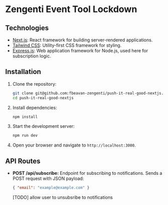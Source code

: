 # Zengenti Event Tool Lockdown

## Technologies

- [Next.js](https://nextjs.org/): React framework for building server-rendered applications.
- [Tailwind CSS](https://tailwindcss.com/): Utility-first CSS framework for styling.
- [Express.js](https://expressjs.com/): Web application framework for Node.js, used here for subscription logic.

## Installation

1. Clone the repository:

   ```bash
   git clone git@github.com:fbeavan-zengenti/push-it-real-good-nextjs.git
   cd push-it-real-good-nextjs
   ```

2. Install dependencies:

   ```bash
   npm install
   ```

3. Start the development server:

   ```bash
   npm run dev
   ```

4. Open your browser and navigate to `http://localhost:3000`.

## API Routes

- **POST /api/subscribe:**
  Endpoint for subscribing to notifications. Sends a POST request with JSON payload:

  ```json
  { "email": "example@example.com" }
  ```

  [TODO] allow user to unsubsribe to notifications
